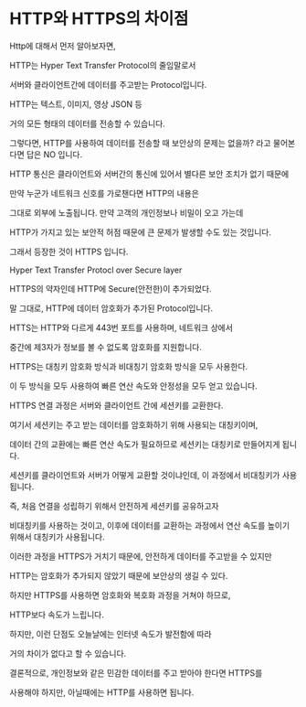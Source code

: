 HTTP와 HTTPS의 차이점
====================
 
Http에 대해서 먼저 알아보자면,  

HTTP는 Hyper Text Transfer Protocol의 줄임말로서    

서버와 클라이언트간에 데이터를 주고받는 Protocol입니다.   

HTTP는 텍스트, 이미지, 영상 JSON 등    

거의 모든 형태의 데이터를 전송할 수 있습니다.    

그렇다면, HTTP를 사용하여 데이터를 전송할 때 보안상의 문제는 없을까? 라고 물어본다면 답은 NO 입니다.   

HTTP 통신은 클라이언트와 서버간의 통신에 있어서 별다른 보안 조치가 없기 때문에   

만약 누군가 네트워크 신호를 가로챈다면 HTTP의 내용은      

그대로 외부에 노출됩니다. 만약 고객의 개인정보나 비밀이 오고 가는데       
 
HTTP가 가지고 있는 보안적 허점 때문에 큰 문제가 발생할 수도 있는 것입니다.    

그래서 등장한 것이 HTTPS 입니다.      

Hyper Text Transfer Protocl over Secure layer     

HTTPS의 약자인데 HTTP에 Secure(안전한)이 추가되었다.         

말 그대로, HTTP에 데이터 암호화가 추가된 Protocol입니다.      
 
HTTS는 HTTP와 다르게 443번 포트를 사용하며, 네트워크 상에서      

중간에 제3자가 정보를 볼 수 없도록 암호화를 지원합니다.      

HTTPS는 대칭키 암호화 방식과 비대칭기 암호화 방식을 모두 사용한다.      

이 두 방식을 모두 사용하여 빠른 연산 속도와 안정성을 모두 얻고 있습니다.    

 HTTPS 연결 과정은 서버와 클라이언트 간에 세션키를 교환한다.


여기서 세션키는 주고 받는 데이터를 암호화하기 위해 사용되는 대칭키이며,    

 

 

 

 

데이터 간의 교환에는 빠른 연산 속도가 필요하므로 세션키는 대칭키로 만들어지게 됩니다.    

 

 

 

 

세션키를 클라이언트와 서버가 어떻게 교환할 것이냐인데, 이 과정에서 비대칭키가 사용됩니다.     

 

 

 

 

즉, 처음 연결을 성립하기 위해서 안전하게 세션키를 공유하고자    

 

 

 

 

비대칭키를 사용하는 것이고, 이후에 데이터를 교환하는 과정에서 연산 속도를 높이기 위해서 대칭키가 사용됩니다.    

 

 

 

 

이러한 과정을 HTTPS가 거치기 때문에, 안전하게 데이터를 주고받을 수 있지만     
 
 

 

 

 

HTTP는 암호화가 추가되지 않았기 때문에 보안상의 생길 수 있다.     

 

 

 

 

하지만 HTTPS를 사용하면 암호화와 복호화 과정을 거쳐야 하므로,     

 

 

 

 

 

HTTP보다 속도가 느립니다.     

 

 

 

 

하지만, 이런 단점도 오늘날에는 인터넷 속도가 발전함에 따라    


거의 차이가 없다고 할 수 있습니다.    


결론적으로, 개인정보와 같은 민감한 데이터를 주고 받아야 한다면 HTTPS를     

 
사용해야 하지만, 아닐때에는 HTTP를 사용하면 됩니다.    

 

 
